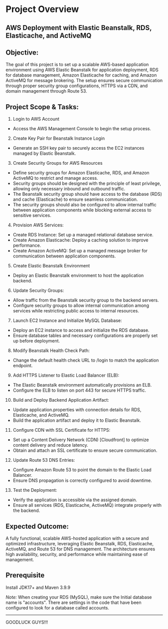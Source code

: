 # Project Overview

## AWS Deployment with Elastic Beanstalk, RDS, Elasticache, and ActiveMQ
## Objective:
 The goal of this project is to set up a scalable AWS-based application environment using AWS Elastic Beanstalk for application deployment, RDS for database management, Amazon Elasticache for caching, and Amazon ActiveMQ for message brokering. The setup ensures secure communication through proper security group configurations, HTTPS via a CDN, and domain management through Route 53.

## Project Scope & Tasks:
1. Login to AWS Account
  - Access the AWS Management Console to begin the setup process.
2. Create Key Pair for Beanstalk Instance Login
  - Generate an SSH key pair to securely access the EC2 instances managed by Elastic Beanstalk.
3. Create Security Groups for AWS Resources
  - Define security groups for Amazon Elasticache, RDS, and Amazon ActiveMQ to restrict and manage access.
  - Security groups should be designed with the principle of least privilege, allowing only necessary inbound and outbound traffic.
  - The Beanstalk security group should have access to the database (RDS) and cache (Elasticache) to ensure seamless communication.
  - The security groups should also be configured to allow internal traffic between application components while blocking external access to sensitive services.
4. Provision AWS Services:
  - Create RDS Instance: Set up a managed relational database service.
  - Create Amazon Elasticache: Deploy a caching solution to improve performance.
  - Create Amazon ActiveMQ: Set up a managed message broker for communication between application components.
5. Create Elastic Beanstalk Environment
  - Deploy an Elastic Beanstalk environment to host the application backend.
6. Update Security Groups:
  - Allow traffic from the Beanstalk security group to the backend servers.
  - Configure security groups to allow internal communication among services while restricting public access to internal resources.
7. Launch EC2 Instance and Initialize MySQL Database:
  - Deploy an EC2 instance to access and initialize the RDS database.
  - Ensure database tables and necessary configurations are properly set up before deployment.
8. Modify Beanstalk Health Check Path:
  - Change the default health check URL to /login to match the application endpoint.
9. Add HTTPS Listener to Elastic Load Balancer (ELB):
  - The Elastic Beanstalk environment automatically provisions an ELB.
  - Configure the ELB to listen on port 443 for secure HTTPS traffic.
10. Build and Deploy Backend Application Artifact:
  - Update application.properties with connection details for RDS, Elasticache, and ActiveMQ.
  - Build the application artifact and deploy it to Elastic Beanstalk.
11. Configure CDN with SSL Certificate for HTTPS:
  - Set up a Content Delivery Network (CDN) [Cloudfront] to optimize content delivery and reduce latency.
  - Obtain and attach an SSL certificate to ensure secure communication.
12. Update Route 53 DNS Entries:
  - Configure Amazon Route 53 to point the domain to the Elastic Load Balancer.
  - Ensure DNS propagation is correctly configured to avoid downtime.
13. Test the Deployment:
  - Verify the application is accessible via the assigned domain.
  - Ensure all services (RDS, Elasticache, ActiveMQ) integrate properly with the backend.

## Expected Outcome:
 A fully functional, scalable AWS-hosted application with a secure and optimized infrastructure, leveraging Elastic Beanstalk, RDS, Elasticache, ActiveMQ, and Route 53 for DNS management. The architecture ensures high availability, security, and performance while maintaining ease of management.

## Prerequisite
Install JDK17+ and Maven 3.9.9

_Note:_ When creating your RDS (MySQL), make sure the Initial database name is "accounts". There are settings in the code that have been configured to look for a database called accounts.

---
GOODLUCK GUYS!!!
